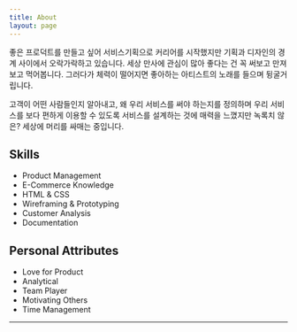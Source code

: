 ```yaml
---
title: About
layout: page
---
```

<!-- ![Profile Image]({{ site.url }}/{{ site.picture }}) -->

<p>좋은 프로덕트를 만들고 싶어 서비스기획으로 커리어를 시작했지만 기획과 디자인의 경계 사이에서 오락가락하고 있습니다. 세상 만사에 관심이 많아 좋다는 건 꼭 써보고 만져보고 먹어봅니다. 그러다가 체력이 떨어지면 좋아하는 아티스트의 노래를 들으며 뒹굴거립니다.</p>

<p>고객이 어떤 사람들인지 알아내고, 왜 우리 서비스를 써야 하는지를 정의하며 우리 서비스를 보다 편하게 이용할 수 있도록 서비스를 설계하는 것에 매력을 느꼈지만 녹록치 않은? 세상에 머리를 싸매는 중입니다.</p>

<h2>Skills</h2>

<ul class="skill-list">
	<li>Product Management</li>
	<li>E-Commerce Knowledge</li>
	<li>HTML & CSS</li>
	<li>Wireframing & Prototyping</li>
	<li>Customer Analysis</li>
	<li>Documentation</li>
</ul>

<h2>Personal Attributes</h2>

<ul class="skill-list">
	<li>Love for Product</li>
	<li>Analytical</li>
	<li>Team Player</li>
	<li>Motivating Others</li>
	<li>Time Management</li>
</ul>


---

<br>
<br>

<!-- <h2>Projects</h2>

<ul>
	<li><a href="https://github.com/">Lorem Lorem</a></li>
	<li><a href="https://github.com/">Ipsum Dolor</a></li>
	<li><a href="https://github.com/">Dolor Lorem</a></li>
</ul> -->
